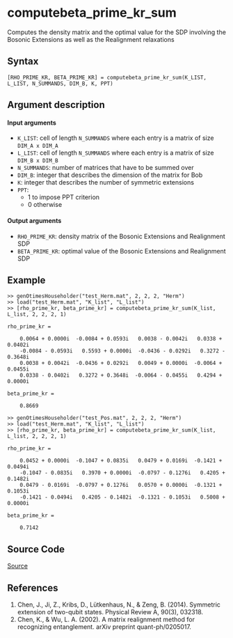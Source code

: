# computebeta_prime_kr_sum
Computes the density matrix and the optimal value for the SDP involving the Bosonic Extensions as well as the Realignment relaxations

## Syntax
``[RHO_PRIME_KR, BETA_PRIME_KR] = computebeta_prime_kr_sum(K_LIST, L_LIST, N_SUMMANDS, DIM_B, K, PPT)``

## Argument description
#### Input arguments
- ``K_LIST``: cell of length ``N_SUMMANDS`` where each entry is a matrix of size ``DIM_A x DIM_A``
- ``L_LIST``: cell of length ``N_SUMMANDS`` where each entry is a matrix of size ``DIM_B x DIM_B``
- ``N_SUMMANDS``: number of matrices that have to be summed over
- ``DIM_B``: integer that describes the dimension of the matrix for Bob
- ``K``: integer that describes the number of symmetric extensions
- ``PPT``: 
    - 1 to impose PPT criterion
    - 0 otherwise

#### Output arguments
- ``RHO_PRIME_KR``: density matrix of the Bosonic Extensions and Realignment SDP
- ``BETA_PRIME_KR``: optimal value of the Bosonic Extensions and Realignment SDP

## Example
    >> genOtimesHouseholder("test_Herm.mat", 2, 2, 2, "Herm")
    >> load("test_Herm.mat", "K_list", "L_list")
    >> [rho_prime_kr, beta_prime_kr] = computebeta_prime_kr_sum(K_list, L_list, 2, 2, 2, 1)

    rho_prime_kr =

        0.0064 + 0.0000i  -0.0084 + 0.0593i   0.0038 - 0.0042i   0.0338 + 0.0402i
        -0.0084 - 0.0593i   0.5593 + 0.0000i  -0.0436 - 0.0292i   0.3272 - 0.3648i
        0.0038 + 0.0042i  -0.0436 + 0.0292i   0.0049 + 0.0000i  -0.0064 + 0.0455i
        0.0338 - 0.0402i   0.3272 + 0.3648i  -0.0064 - 0.0455i   0.4294 + 0.0000i

    beta_prime_kr =

        0.8669

    >> genOtimesHouseholder("test_Pos.mat", 2, 2, 2, "Herm")
    >> load("test_Herm.mat", "K_list", "L_list")
    >> [rho_prime_kr, beta_prime_kr] = computebeta_prime_kr_sum(K_list, L_list, 2, 2, 2, 1)

    rho_prime_kr =

        0.0452 + 0.0000i  -0.1047 + 0.0835i   0.0479 + 0.0169i  -0.1421 + 0.0494i
        -0.1047 - 0.0835i   0.3970 + 0.0000i  -0.0797 - 0.1276i   0.4205 + 0.1482i
        0.0479 - 0.0169i  -0.0797 + 0.1276i   0.0570 + 0.0000i  -0.1321 + 0.1053i
        -0.1421 - 0.0494i   0.4205 - 0.1482i  -0.1321 - 0.1053i   0.5008 + 0.0000i

    beta_prime_kr =

        0.7142

## Source Code
[Source](https://github.com/ankith-mohan/SEP/blob/main/SDPs/UpperBounds/sum/computebeta_prime_kr_sum.m)

## References
1. Chen, J., Ji, Z., Kribs, D., Lütkenhaus, N., & Zeng, B. (2014). Symmetric extension of two-qubit states. Physical Review A, 90(3), 032318.
2. Chen, K., & Wu, L. A. (2002). A matrix realignment method for recognizing entanglement. arXiv preprint quant-ph/0205017.
